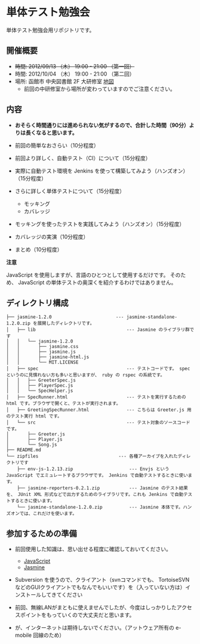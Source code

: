 単体テスト勉強会
=================

単体テスト勉強会用リポジトリです。

## 開催概要

* ~~時間: 2012/09/13 （木） 19:00 - 21:00 （第一回）~~
* 時間: 2012/10/04 （木） 19:00 - 21:00 （第二回）
* 場所: 函館市 中央図書館 2F 大研修室 [地図](http://goo.gl/maps/HcGZq)
    * 前回の中研修室から場所が変わっていますのでご注意ください。

## 内容

* **おそらく時間通りには進められない気がするので、合計した時間（90分）よりは長くなると思います。**

* 前回の簡単なおさらい（10分程度）
* 前回より詳しく、自動テスト（CI）について（15分程度）
* 実際に自動テスト環境を Jenkins を使って構築してみよう（ハンズオン）（15分程度）
* さらに詳しく単体テストについて（15分程度）
    * モッキング
    * カバレッジ
* モッキングを使ったテストを実践してみよう（ハンズオン）（15分程度）
* カバレッジの実演（10分程度）
* まとめ（10分程度）


**注意**

JavaScript を使用しますが、言語のひとつとして使用するだけです。
そのため、 JavaScript の単体テストの奥深くを紹介するわけではありません。

## ディレクトリ構成

    ├── jasmine-1.2.0                        --- jasmine-standalone-1.2.0.zip を展開したディレクトリです。
    │   ├── lib                                  --- Jasmine のライブラリ群です
    │   │   └── jasmine-1.2.0
    │   │       ├── jasmine.css
    │   │       ├── jasmine.js
    │   │       ├── jasmine-html.js
    │   │       └── MIT.LICENSE
    │   ├── spec                                 --- テストコードです。 spec というのに見慣れない方も多いと思いますが、 ruby の rspec の系統です。
    │   │   ├── GreeterSpec.js
    │   │   ├── PlayerSpec.js
    │   │   └── SpecHelper.js
    │   ├── SpecRunner.html                      --- テストを実行するための html です。ブラウザで開くと、テストが実行されます。
    │   ├── GreetingSpecRunner.html              --- こちらは Greeter.js 用のテスト実行 html です。
    │   └── src                                  --- テスト対象のソースコードです。
    │       ├── Greeter.js
    │       ├── Player.js
    │       └── Song.js
    ├── README.md
    └── zipfiles                              --- 各種アーカイブを入れたディレクトリです
        ├── env-js-1.2.13.zip                     --- Envjs という JavaScript でエミュレートするブラウザです。 Jenkins で自動テストするときに使います。
        ├── jasmine-reporters-0.2.1.zip           --- Jasmine のテスト結果を、 JUnit XML 形式などで出力するためのライブラリです。これも Jenkins で自動テストするときに使います。
        └── jasmine-standalone-1.2.0.zip          --- Jasmine 本体です。ハンズオンでは、これだけを使います。

## 参加するための準備

* 前回使用した知識は、思い出せる程度に確認しておいてください。
    * [JavaScript](https://github.com/comutt/unittest-study/wiki/JavaScript)
    * [Jasmine](https://github.com/comutt/unittest-study/wiki/Jasmine)

* Subversion を使うので、クライアント（svnコマンドでも、 TortoiseSVN などのGUIクライアントでもなんでもいいです）を（入っていない方は）インストールしてきてください
* 前回、無線LANがまともに使えませんでしたが、今度はしっかりしたアクセスポイントをもっていくので大丈夫だと思います。
* が、インターネットは期待しないでください。（アットウェア所有の e-mobile 回線のため）


